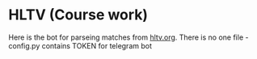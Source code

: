 # HLTV (Course work)
Here is the bot for parseing matches from <a href = "https://hltv.org">hltv.org</a>. There is no one file - config.py contains TOKEN for telegram bot
